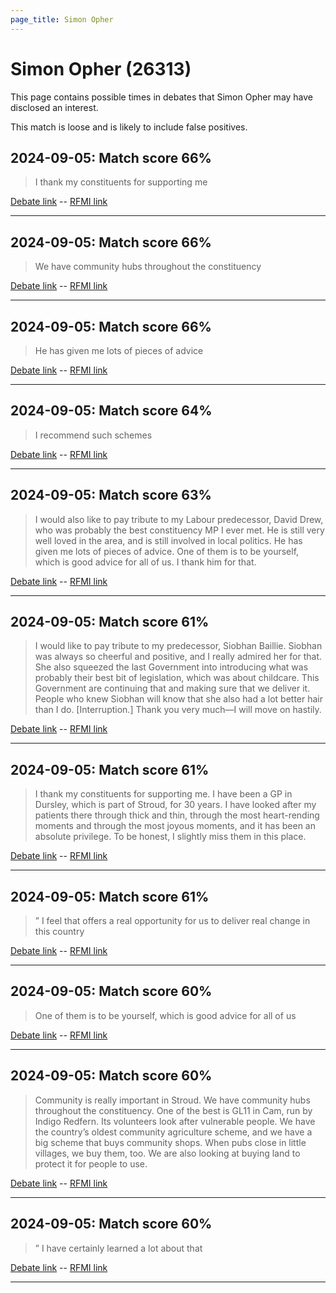 ```yaml
---
page_title: Simon Opher
---
```


# Simon Opher  (26313)

This page contains possible times in debates that Simon Opher may have disclosed an interest.

This match is loose and is likely to include false positives. 



## 2024-09-05: Match score 66%

>I thank my constituents for supporting me

[Debate link](https://www.theyworkforyou.com/debates/?id=2024-09-05b.500.1)  --  [RFMI link](https://www.theyworkforyou.com/mp/26313/register)


---



## 2024-09-05: Match score 66%

>We have community hubs throughout the constituency

[Debate link](https://www.theyworkforyou.com/debates/?id=2024-09-05b.500.1)  --  [RFMI link](https://www.theyworkforyou.com/mp/26313/register)


---



## 2024-09-05: Match score 66%

>He has given me lots of pieces of advice

[Debate link](https://www.theyworkforyou.com/debates/?id=2024-09-05b.500.1)  --  [RFMI link](https://www.theyworkforyou.com/mp/26313/register)


---



## 2024-09-05: Match score 64%

>I recommend such schemes

[Debate link](https://www.theyworkforyou.com/debates/?id=2024-09-05b.500.1)  --  [RFMI link](https://www.theyworkforyou.com/mp/26313/register)


---



## 2024-09-05: Match score 63%

>I would also like to pay tribute to my Labour predecessor, David Drew, who was probably the best constituency MP I ever met. He is still very well loved in the area, and is still involved in local politics. He has given me lots of pieces of advice. One of them is to be yourself, which is good advice for all of us. I thank him for that.

[Debate link](https://www.theyworkforyou.com/debates/?id=2024-09-05b.500.1)  --  [RFMI link](https://www.theyworkforyou.com/mp/26313/register)


---



## 2024-09-05: Match score 61%

>I would like to pay tribute to my predecessor, Siobhan Baillie. Siobhan was always so cheerful and positive, and I really admired her for that. She also squeezed the  last Government into introducing what was probably their best bit of legislation, which was about childcare. This Government are continuing that and making sure that we deliver it. People who knew Siobhan will know that she also had a lot better hair than I do. [Interruption.] Thank you very much—I will move on hastily.

[Debate link](https://www.theyworkforyou.com/debates/?id=2024-09-05b.500.1)  --  [RFMI link](https://www.theyworkforyou.com/mp/26313/register)


---



## 2024-09-05: Match score 61%

>I thank my constituents for supporting me. I have been a GP in Dursley, which is part of Stroud, for 30 years. I have looked after my patients there through thick and thin, through the most heart-rending moments and through the most joyous moments, and it has been an absolute privilege. To be honest, I slightly miss them in this place.

[Debate link](https://www.theyworkforyou.com/debates/?id=2024-09-05b.500.1)  --  [RFMI link](https://www.theyworkforyou.com/mp/26313/register)


---



## 2024-09-05: Match score 61%

>” I feel that offers a real opportunity for us to deliver real change in this country

[Debate link](https://www.theyworkforyou.com/debates/?id=2024-09-05b.500.1)  --  [RFMI link](https://www.theyworkforyou.com/mp/26313/register)


---



## 2024-09-05: Match score 60%

>One of them is to be yourself, which is good advice for all of us

[Debate link](https://www.theyworkforyou.com/debates/?id=2024-09-05b.500.1)  --  [RFMI link](https://www.theyworkforyou.com/mp/26313/register)


---



## 2024-09-05: Match score 60%

>Community is really important in Stroud. We have community hubs throughout the constituency. One of the best is GL11 in Cam, run by Indigo Redfern. Its volunteers look after vulnerable people. We have the country’s oldest community agriculture scheme, and we have a big scheme that buys community shops. When pubs close in little villages, we buy them, too. We are also looking at buying land to protect it for people to use.

[Debate link](https://www.theyworkforyou.com/debates/?id=2024-09-05b.500.1)  --  [RFMI link](https://www.theyworkforyou.com/mp/26313/register)


---



## 2024-09-05: Match score 60%

>” I have certainly learned a lot about that

[Debate link](https://www.theyworkforyou.com/debates/?id=2024-09-05b.500.1)  --  [RFMI link](https://www.theyworkforyou.com/mp/26313/register)


---

